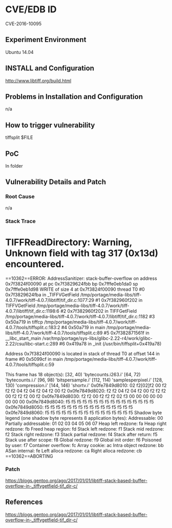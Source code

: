 # CVE/EDB ID
CVE-2016-10095
## Experiment Environment
Ubuntu 14.04
## INSTALL and Configuration
http://www.libtiff.org/build.html
## Problems in Installation and Configuration
n/a
## How to trigger vulnerability
tiffsplit $FILE
## PoC
In folder
## Vulnerability Details and Patch

### Root Cause
n/a
### Stack Trace
TIFFReadDirectory: Warning, Unknown field with tag 317 (0x13d) encountered.
=================================================================
==10362==ERROR: AddressSanitizer: stack-buffer-overflow on address 0x7f3824f00090 at pc 0x7f3829624fbb bp 0x7fffe0eb1da0 sp 0x7fffe0eb1d98
WRITE of size 4 at 0x7f3824f00090 thread T0
    #0 0x7f3829624fba in _TIFFVGetField /tmp/portage/media-libs/tiff-4.0.7/work/tiff-4.0.7/libtiff/tif_dir.c:1077:29
    #1 0x7f382960f202 in TIFFVGetField /tmp/portage/media-libs/tiff-4.0.7/work/tiff-4.0.7/libtiff/tif_dir.c:1198:6
    #2 0x7f382960f202 in TIFFGetField /tmp/portage/media-libs/tiff-4.0.7/work/tiff-4.0.7/libtiff/tif_dir.c:1182
    #3 0x50a719 in tiffcp /tmp/portage/media-libs/tiff-4.0.7/work/tiff-4.0.7/tools/tiffsplit.c:183:2
    #4 0x50a719 in main /tmp/portage/media-libs/tiff-4.0.7/work/tiff-4.0.7/tools/tiffsplit.c:89
    #5 0x7f382871561f in __libc_start_main /var/tmp/portage/sys-libs/glibc-2.22-r4/work/glibc-2.22/csu/libc-start.c:289
    #6 0x419a78 in _init (/usr/bin/tiffsplit+0x419a78)

Address 0x7f3824f00090 is located in stack of thread T0 at offset 144 in frame
    #0 0x5099cf in main /tmp/portage/media-libs/tiff-4.0.7/work/tiff-4.0.7/tools/tiffsplit.c:59

  This frame has 18 object(s):
    [32, 40) 'bytecounts.i263.i'
    [64, 72) 'bytecounts.i.i'
    [96, 98) 'bitspersample.i'
    [112, 114) 'samplesperpixel.i'
    [128, 130) 'compression.i'
    [144, 146) 'shortv.i' 0x0fe7849d8010: 02 f2[02]f2 00 f2 f2 f2 04 f2 04 f2 04 f2 00 f2
  0x0fe7849d8020: f2 f2 04 f2 04 f2 00 f2 f2 f2 00 f2 f2 f2 00 f2
  0x0fe7849d8030: f2 f2 00 f2 f2 f2 02 f3 00 00 00 00 00 00 00 00
  0x0fe7849d8040: f5 f5 f5 f5 f5 f5 f5 f5 f5 f5 f5 f5 f5 f5 f5 f5
  0x0fe7849d8050: f5 f5 f5 f5 f5 f5 f5 f5 f5 f5 f5 f5 f5 f5 f5 f5
  0x0fe7849d8060: f5 f5 f5 f5 f5 f5 f5 f5 f5 f5 f5 f5 f5 f5 f5 f5
Shadow byte legend (one shadow byte represents 8 application bytes):
  Addressable:           00
  Partially addressable: 01 02 03 04 05 06 07 
  Heap left redzone:       fa
  Heap right redzone:      fb
  Freed heap region:       fd
  Stack left redzone:      f1
  Stack mid redzone:       f2
  Stack right redzone:     f3
  Stack partial redzone:   f4
  Stack after return:      f5
  Stack use after scope:   f8
  Global redzone:          f9
  Global init order:       f6
  Poisoned by user:        f7
  Container overflow:      fc
  Array cookie:            ac
  Intra object redzone:    bb
  ASan internal:           fe
  Left alloca redzone:     ca
  Right alloca redzone:    cb
==10362==ABORTING

### Patch
https://blogs.gentoo.org/ago/2017/01/01/libtiff-stack-based-buffer-overflow-in-_tiffvgetfield-tif_dir-c/
## References
https://blogs.gentoo.org/ago/2017/01/01/libtiff-stack-based-buffer-overflow-in-_tiffvgetfield-tif_dir-c/